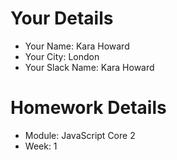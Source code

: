 <!--

The title for your pull request should be made in this format

CITY CLASS_NO - FIRST_NAME LAST_NAME - MODULE - WEEK_NO

For example,

London Class 7 - Chris Owen - HTML/CSS - Week 1

-->

# Your Details

- Your Name: Kara Howard
- Your City: London
- Your Slack Name: Kara Howard

# Homework Details

- Module: JavaScript Core 2
- Week: 1
